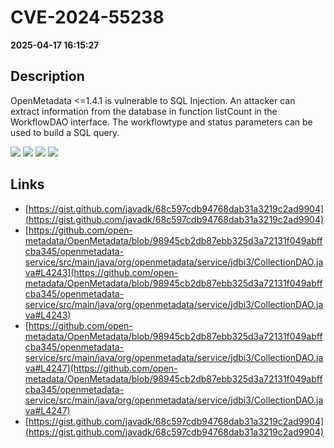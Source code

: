 # CVE-2024-55238

**2025-04-17 16:15:27**

## Description
OpenMetadata <=1.4.1 is vulnerable to SQL Injection. An attacker can extract information from the database in function listCount in the WorkflowDAO interface. The workflowtype and status parameters can be used to build a SQL query.

![](https://img.shields.io/static/v1?label=Exploit&message=Yes&color=red)
![](https://img.shields.io/static/v1?label=Score&message=7.1&color=red)
![](https://img.shields.io/static/v1?label=Severity&message=HIGH&color=red)
![](https://img.shields.io/static/v1?label=CWE&message=SQL&color=green)

## Links
- [https://gist.github.com/javadk/68c597cdb94768dab31a3219c2ad9904](https://gist.github.com/javadk/68c597cdb94768dab31a3219c2ad9904)
- [https://github.com/open-metadata/OpenMetadata/blob/98945cb2db87ebb325d3a72131f049abffcba345/openmetadata-service/src/main/java/org/openmetadata/service/jdbi3/CollectionDAO.java#L4243](https://github.com/open-metadata/OpenMetadata/blob/98945cb2db87ebb325d3a72131f049abffcba345/openmetadata-service/src/main/java/org/openmetadata/service/jdbi3/CollectionDAO.java#L4243)
- [https://github.com/open-metadata/OpenMetadata/blob/98945cb2db87ebb325d3a72131f049abffcba345/openmetadata-service/src/main/java/org/openmetadata/service/jdbi3/CollectionDAO.java#L4247](https://github.com/open-metadata/OpenMetadata/blob/98945cb2db87ebb325d3a72131f049abffcba345/openmetadata-service/src/main/java/org/openmetadata/service/jdbi3/CollectionDAO.java#L4247)
- [https://gist.github.com/javadk/68c597cdb94768dab31a3219c2ad9904](https://gist.github.com/javadk/68c597cdb94768dab31a3219c2ad9904)
